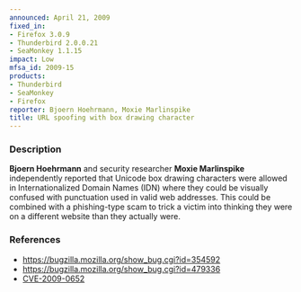 ```yaml
---
announced: April 21, 2009
fixed_in:
- Firefox 3.0.9
- Thunderbird 2.0.0.21
- SeaMonkey 1.1.15
impact: Low
mfsa_id: 2009-15
products:
- Thunderbird
- SeaMonkey
- Firefox
reporter: Bjoern Hoehrmann, Moxie Marlinspike
title: URL spoofing with box drawing character
---
```


<h3>Description</h3>

<p><strong>Bjoern Hoehrmann</strong> and security researcher <strong>Moxie
Marlinspike</strong> independently reported
that Unicode box drawing characters were allowed in Internationalized
Domain Names (IDN) where they could be visually confused with
punctuation used in valid web addresses.  This could be combined with
a phishing-type scam to trick a victim into thinking they were on a
different website than they actually were.</p>

<h3>References</h3>

<ul>
  <li><a href="https://bugzilla.mozilla.org/show_bug.cgi?id=354592">https://bugzilla.mozilla.org/show_bug.cgi?id=354592</a></li>
  <li><a href="https://bugzilla.mozilla.org/show_bug.cgi?id=479336">https://bugzilla.mozilla.org/show_bug.cgi?id=479336</a></li>
  <li><a class="ex-ref" href="http://cve.mitre.org/cgi-bin/cvename.cgi?name=CVE-2009-0652">CVE-2009-0652</a></li>
</ul>



